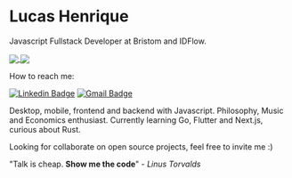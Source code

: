 # Lucas Henrique

Javascript Fullstack Developer at Bristom and IDFlow.

<a href="https://github.com/anuraghazra/github-readme-stats">
  <img align="center" src="https://github-readme-stats.anuraghazra1.vercel.app/api/?username=luk3skyw4lker&show_icons=true&theme=dark" />
</a>
<a href="https://github.com/anuraghazra/convoychat">
  <img align="center" src="https://github-readme-stats.anuraghazra1.vercel.app/api/top-langs/?username=luk3skyw4lker&show_icons=true&theme=dark&layout=compact" />
</a>

How to reach me:

[![Linkedin Badge](https://img.shields.io/badge/-Lucas%20Henrique-000000?style=flat-square&logo=Linkedin&logoColor=white&link=https://www.linkedin.com/in/lucashenriqueblemos/)](https://www.linkedin.com/in/lucashenriqueblemos/) 
[![Gmail Badge](https://img.shields.io/badge/-lucashenriqueblemos@gmail.com-000000?style=flat-square&logo=Gmail&logoColor=white&link=mailto:lucashenriqueblemos@gmail.com)](mailto:lucashenriqueblemos@gmail.com)

Desktop, mobile, frontend and backend with Javascript. Philosophy, Music and Economics enthusiast. Currently learning Go, Flutter and Next.js, curious about Rust.

Looking for collaborate on open source projects, feel free to invite me :)

"Talk is cheap. **Show me the code**" - _Linus Torvalds_

<!--
**luk3skyw4lker/luk3skyw4lker** is a ✨ _special_ ✨ repository because its `README.md` (this file) appears on your GitHub profile.

Here are some ideas to get you started:

- 🔭 I’m currently working on ...
- 🌱 I’m currently learning ...
- 👯 I’m looking to collaborate on ...
- 🤔 I’m looking for help with ...
- 💬 Ask me about ...
- 📫 How to reach me: ...
- 😄 Pronouns: ...
- ⚡ Fun fact: ...
-->
